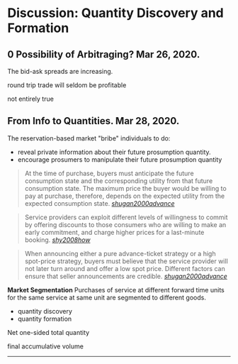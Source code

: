 
# Discussion: Quantity Discovery and Formation

## 0 Possibility of Arbitraging? Mar 26, 2020.

The bid-ask spreads are increasing.

round trip trade will seldom be profitable

not entirely true


## From Info to Quantities. Mar 28, 2020.

The reservation-based market "bribe" individuals to do:

- reveal private information about their future prosumption quantity.
- encourage prosumers to manipulate their future prosumption quantity

> At the time of purchase, buyers must anticipate the future consumption state and the corresponding utility from that future consumption state. The maximum price the buyer would be willing to pay at purchase, therefore, depends on the expected utility from the expected consumption state. [_shugan2000advance_]

> Service providers can exploit different levels of willingness to commit by offering discounts to those consumers who are willing to make an early commitment, and charge higher prices for a last-minute booking. [_shy2008how_]

> When announcing either a pure advance-ticket strategy or a high spot-price strategy, buyers must believe that the service provider will not later turn around and offer a low spot price. Different factors can ensure that seller announcements are credible.  [_shugan2000advance_]

__Market Segmentation__ Purchases of service at different forward time units for the same service at same unit are segmented to different goods.

- quantity discovery
- quantity formation

Net one-sided total quantity

final accumulative volume

---

[_shugan2000advance_]: https://github.com/edxu96/symposium/tree/master/src/Rex
[_shy2008how_]: https://github.com/edxu96/symposium/tree/master/src/Man
